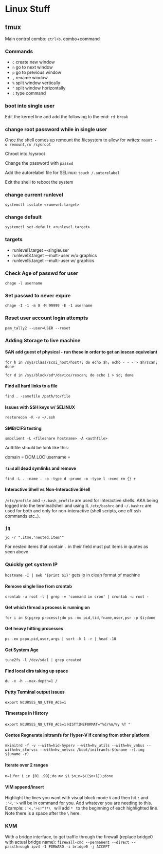 # Linux Stuff

## tmux

Main control combo: `ctrl+b`. combo+command

### Commands
* `c` create new window
* `n` go to next window
* `p` go to previous window
* `,` rename window
* `%` split window vertically
* `"` split window horizontally
* `:` type command

### boot into single user

Edit the kernel line and add the following to the end: `rd.break`

### change root password while in single user

Once the shell comes up remount the filesystem to allow for writes: `mount -o remount,rw /sysroot`

Chroot into /sysroot

Change the password with `passwd`

Add the autorelabel file for SELinux: `touch /.autorelabel`

Exit the shell to reboot the system


### change current runlevel

`systemctl isolate <runevel.target>`

### change default

`systemctl set-default <runlevel.target>`

### targets

* runlevel1.target --singleuser
* runlevel3.target --multi-user w/o graphics
* runlevel5.target --multi-user w/ graphics


### Check Age of passwd for user
`chage -l username`
### Set passwd to never expire
`chage -I -1 -m 0 -M 99999 -E -1 username`
### Reset user account login attempts
`pam_tally2 --user=USER --reset`


### Adding Storage to live machine
#### SAN add guest of physical - run these in order to get an ioscan equivelant
`for h in /sys/class/scsi_host/host?; do echo $h; echo - - - > $h/scan; done`

`for d in /sys/block/sd*/device/rescan; do echo 1 > $d; done`

#### Find all hard links to a file
`find . -samefile /path/to/file` 

#### Issues with SSH keys w/ SELINUX
`restorecon -R -v ~/.ssh`

#### SMB/CIFS testing
`smbclient -L <fileshare hostname> -A <authfile>`

Authfile should be look like this:

domain = DOM.LOC
username = <username>

#### `find` all dead symlinks and remove
`find -L . -name . -o -type d -prune -o -type l -exec rm {} +`

#### Interactive Shell vs Non-Interactive SHell

`/etc/profile` and `~/.bash_profile` are used for interactive shells. AKA being logged into the terminal/shell and using it. `/etc/bashrc` and `~/.bashrc` are used for both and only for non-interactive (shell scripts, one off ssh commands etc..).

### `jq`
`jq -r ".itme.'nested.item'"`

For nested items that contain `.` in their field must put items in quotes as seen above.

### Quickly get system IP
`hostname -I | awk '{print $1}'` gets ip in clean format of machine

#### Remove single line from crontab
`crontab -u root -l | grep -v 'command in cron' | crontab -u root -`

#### Get which thread a process is running on
`for i in $(pgrep process);do ps -mo pid,tid,fname,user,psr -p $i;done`

#### Get heavy hitting processes
`ps -eo pcpu,pid,user,args | sort -k 1 -r | head -10`

#### Get System Age
`tune2fs -l /dev/sda1 | grep created`

#### Find local dirs taking up space
`du -x -h --max-depth=1 /`

#### Putty Terminal output issues
`export NCURSES_NO_UTF8_ACS=1`

#### Timestaps in History
`export NCURSES_NO_UTF8_ACS=1`
`HISTTIMEFORMAT="%d/%m/%y %T "`

#### Centos Regnerate initramfs for Hyper-V if coming from other platform
`mkinitrd -f -v --with=hid-hyperv --with=hv_utils --with=hv_vmbus --with=hv_storvsc --with=hv_netvsc /boot/initramfs-$(uname -r).img $(uname -r)`

#### Iterate over 2 ranges
`n=1`
`for i in {01..99};do mv $i $n;n=$(($n+1));done`

#### VIM append/insert
Highlight the lines you want with visual block mode `V` and then hit `:` and `:'<,'>` will be in command for you. Add whatever you are needing to this. Example: `:'<,'>s!^!*\ ` will add `* ` to the beginning of each highlighted line. Note there is a space after the `\` here.

### KVM
With a bridge interface, to get traffic through the firewall (replace bridge0 with actual bridge name): `firewall-cmd --permanent --direct --passthrough ipv4 -I FORWARD -i bridge0 -j ACCEPT`

